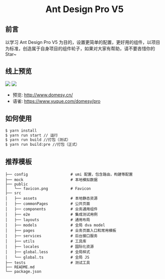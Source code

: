 
<h1 align="center">Ant Design Pro V5</h1>

## 前言
以学习 Ant Design Pro V5 为目的，设置更简单的配置，更好用的组件，以项目为标准，创造属于自身项目的组件轮子，如果对大家有帮助，请不要吝惜你的 Star~
## 线上预览

![](http://mobile.domesy.cn/img/img1.png)
![](http://mobile.domesy.cn/img/img2.png)

- 预览: http://www.domesy.cn/
- 语雀: https://www.yuque.com/domesy/pro

## 如何使用

```bash
$ yarn install
$ yarn run start // 运行
$ yarn run build //打包（测试）
$ yarn run build:pre //打包（正式）
```
## 推荐模板

```
├── config                   # umi 配置，包含路由，构建等配置
├── mock                     # 本地模拟数据
├── public
│   └── favicon.png          # Favicon
├── src
│   ├── assets               # 本地静态资源
│   ├── commonPages          # 公共页面
│   ├── components           # 业务通用组件
│   ├── e2e                  # 集成测试用例
│   ├── layouts              # 通用布局
│   ├── models               # 全局 dva model
│   ├── pages                # 业务页面入口和常用模板
│   ├── services             # 后台接口服务
│   ├── utils                # 工具库
│   ├── locales              # 国际化资源
│   ├── global.less          # 全局样式
│   └── global.ts            # 全局 JS
├── tests                    # 测试工具
├── README.md
└── package.json
